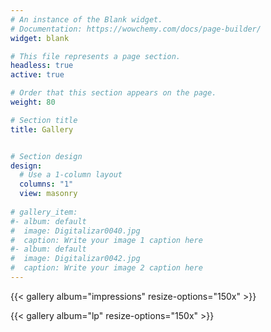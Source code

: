 ```yaml
---
# An instance of the Blank widget.
# Documentation: https://wowchemy.com/docs/page-builder/
widget: blank

# This file represents a page section.
headless: true
active: true

# Order that this section appears on the page.
weight: 80

# Section title
title: Gallery


# Section design
design:
  # Use a 1-column layout
  columns: "1"
  view: masonry
  
# gallery_item:
#- album: default
#  image: Digitalizar0040.jpg
#  caption: Write your image 1 caption here
#- album: default
#  image: Digitalizar0042.jpg
#  caption: Write your image 2 caption here
---
```


{{< gallery album="impressions" resize-options="150x" >}}

{{< gallery album="lp" resize-options="150x" >}}
